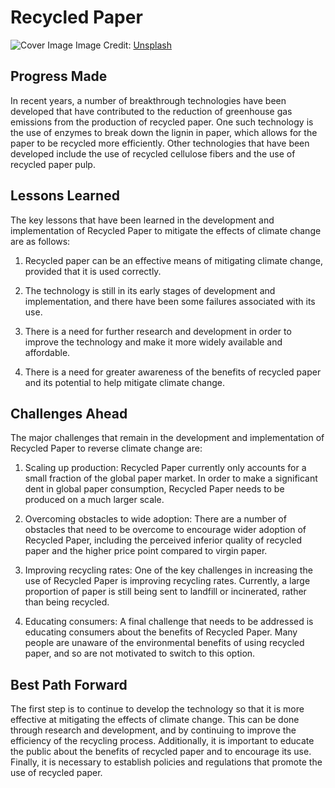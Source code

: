 # Recycled Paper

![Cover Image](https://images.unsplash.com/photo-1637325258040-d2f09636ecf6?crop=entropy&cs=tinysrgb&fit=max&fm=jpg&ixid=Mnw0NDM1NTZ8MHwxfHNlYXJjaHwxfHxSZWN5Y2xlZCUyMFBhcGVyfGVufDB8fHx8MTY4MzA2MjY1NA&ixlib=rb-4.0.3&q=80&w=1080)
Image Credit: [Unsplash](https://unsplash.com/@joaovtrduarte)

## Progress Made

In recent years, a number of breakthrough technologies have been developed that have contributed to the reduction of greenhouse gas emissions from the production of recycled paper. One such technology is the use of enzymes to break down the lignin in paper, which allows for the paper to be recycled more efficiently. Other technologies that have been developed include the use of recycled cellulose fibers and the use of recycled paper pulp.

## Lessons Learned

The key lessons that have been learned in the development and implementation of Recycled Paper to mitigate the effects of climate change are as follows:

1. Recycled paper can be an effective means of mitigating climate change, provided that it is used correctly.

2. The technology is still in its early stages of development and implementation, and there have been some failures associated with its use.

3. There is a need for further research and development in order to improve the technology and make it more widely available and affordable.

4. There is a need for greater awareness of the benefits of recycled paper and its potential to help mitigate climate change.

## Challenges Ahead

The major challenges that remain in the development and implementation of Recycled Paper to reverse climate change are:

1) Scaling up production: Recycled Paper currently only accounts for a small fraction of the global paper market. In order to make a significant dent in global paper consumption, Recycled Paper needs to be produced on a much larger scale.

2) Overcoming obstacles to wide adoption: There are a number of obstacles that need to be overcome to encourage wider adoption of Recycled Paper, including the perceived inferior quality of recycled paper and the higher price point compared to virgin paper.

3) Improving recycling rates: One of the key challenges in increasing the use of Recycled Paper is improving recycling rates. Currently, a large proportion of paper is still being sent to landfill or incinerated, rather than being recycled.

4) Educating consumers: A final challenge that needs to be addressed is educating consumers about the benefits of Recycled Paper. Many people are unaware of the environmental benefits of using recycled paper, and so are not motivated to switch to this option.

## Best Path Forward

The first step is to continue to develop the technology so that it is more effective at mitigating the effects of climate change. This can be done through research and development, and by continuing to improve the efficiency of the recycling process. Additionally, it is important to educate the public about the benefits of recycled paper and to encourage its use. Finally, it is necessary to establish policies and regulations that promote the use of recycled paper.
